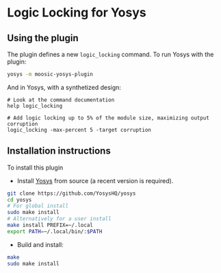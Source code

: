 
# Logic Locking for Yosys


## Using the plugin

The plugin defines a new `logic_locking` command. To run Yosys with the plugin:

```sh
yosys -m moosic-yosys-plugin
```

And in Yosys, with a synthetized design:
```
# Look at the command documentation
help logic_locking

# Add logic locking up to 5% of the module size, maximizing output corruption
logic_locking -max-percent 5 -target corruption
```


## Installation instructions

To install this plugin
- Install [Yosys](https://github.com/YosysHQ/yosys) from source (a recent version is required).
```sh
git clone https://github.com/YosysHQ/yosys
cd yosys
# For global install
sudo make install
# Alternatively for a user install
make install PREFIX=~/.local
export PATH=~/.local/bin/:$PATH
```

- Build and install:
```sh
make
sudo make install
```
